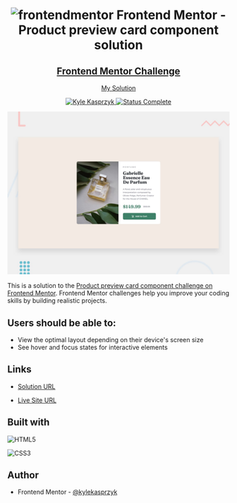 <div id="top"></div>

<div align="center">
  <h1><img src="https://www.frontendmentor.io/static/images/logo-mobile.svg" alt="frontendmentor"> Frontend Mentor - Product preview card component solution</h1>
  <h2>
    <a href="https://www.frontendmentor.io/challenges/product-preview-card-component-GO7UmttRfa"><strong>Frontend Mentor Challenge</strong></a>  </h2>
    <p>
    <a href="https://www.frontendmentor.io/solutions/product-preview-card-component-Rp7ja0QZh9">My Solution</a>
  </p>
</div>

<!-- bagdes -->
<div align="center">
  <!-- profile -->
  <a href="https://www.frontendmentor.io/profile/kylekasprzyk">
    <img src="https://img.shields.io/badge/Profile-Kyle%20Kasprzyk-blue" alt="Kyle Kasprzyk">
  </a>
  <!-- status -->
    <a href="#">
    <img src="https://img.shields.io/badge/Status-Complete-brightgreen" alt="Status Complete">
  </a>
</div>

![](./design/desktop-preview.jpg)

This is a solution to the [Product preview card component challenge on Frontend Mentor](https://www.frontendmentor.io/challenges/product-preview-card-component-GO7UmttRfa). Frontend Mentor challenges help you improve your coding skills by building realistic projects. 

## Users should be able to:

- View the optimal layout depending on their device's screen size
- See hover and focus states for interactive elements

## Links

- [Solution URL](https://www.frontendmentor.io/solutions/product-preview-card-component-Rp7ja0QZh9)

- [Live Site URL](https://kylekasprzyk.github.io/Frontend-Mentor-Product-preview-card-component/)

## Built with

![HTML5](https://img.shields.io/badge/html5-%23E34F26.svg?style=plastic&logo=html5&logoColor=white)
  
![CSS3](https://img.shields.io/badge/css3-%231572B6.svg?style=plastic&logo=css3&logoColor=white)

## Author

- Frontend Mentor - [@kylekasprzyk](https://www.frontendmentor.io/profile/kylekasprzyk)

